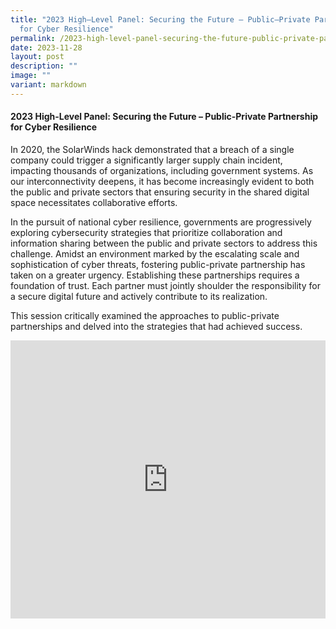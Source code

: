 ```yaml
---
title: "2023 High–Level Panel: Securing the Future – Public–Private Partnership
  for Cyber Resilience"
permalink: /2023-high-level-panel-securing-the-future-public-private-partnership-for-cyber-resilience/
date: 2023-11-28
layout: post
description: ""
image: ""
variant: markdown
---
```

#### **2023 High-Level Panel: Securing the Future – Public-Private Partnership for Cyber Resilience**

In 2020, the SolarWinds hack demonstrated that a breach of a single company could trigger a significantly larger supply chain incident, impacting thousands of organizations, including government systems. As our interconnectivity deepens, it has become increasingly evident to both the public and private sectors that ensuring security in the shared digital space necessitates collaborative efforts.  

In the pursuit of national cyber resilience, governments are progressively exploring cybersecurity strategies that prioritize collaboration and information sharing between the public and private sectors to address this challenge. Amidst an environment marked by the escalating scale and sophistication of cyber threats, fostering public-private partnership has taken on a greater urgency. Establishing these partnerships requires a foundation of trust. Each partner must jointly shoulder the responsibility for a secure digital future and actively contribute to its realization. 

This session critically examined the approaches to public-private partnerships and delved into the strategies that had achieved success. 

<iframe allowfullscreen="" allow="accelerometer; autoplay; clipboard-write; encrypted-media; gyroscope; picture-in-picture; web-share" frameborder="0" title="YouTube video player" src="https://www.youtube.com/embed/ylywPmCbtiY?si=MRiKBXvU88LBfiN8" width="100%" height="445"></iframe>